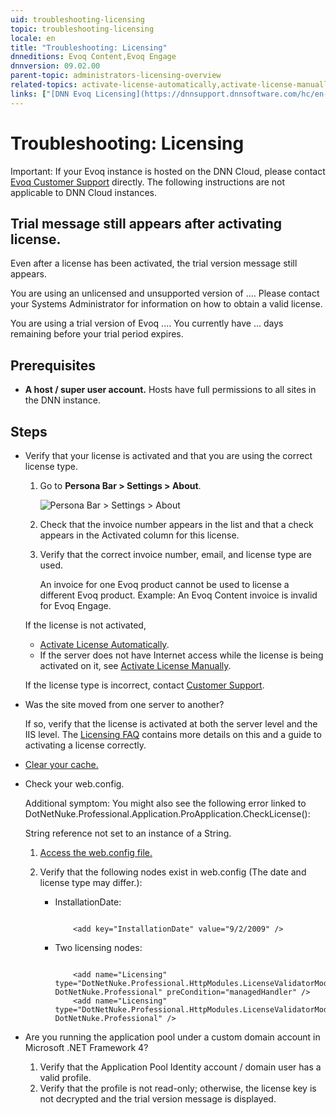 ```yaml
---
uid: troubleshooting-licensing
topic: troubleshooting-licensing
locale: en
title: "Troubleshooting: Licensing"
dnneditions: Evoq Content,Evoq Engage
dnnversion: 09.02.00
parent-topic: administrators-licensing-overview
related-topics: activate-license-automatically,activate-license-manually,faq-licensing
links: ["[DNN Evoq Licensing](https://dnnsupport.dnnsoftware.com/hc/en-us/articles/360004881714-DNN-Evoq-Licensing)"]
---
```


# Troubleshooting: Licensing

Important: If your Evoq instance is hosted on the DNN Cloud, please contact [Evoq Customer Support](https://www.dnnsoftware.com/services/customer-support) directly. The following instructions are not applicable to DNN Cloud instances.

## Trial message still appears after activating license.

Even after a license has been activated, the trial version message still appears.

You are using an unlicensed and unsupported version of .... Please contact your Systems Administrator for information on how to obtain a valid license.

You are using a trial version of Evoq .... You currently have ... days remaining before your trial period expires.

## Prerequisites

*   **A host / super user account.** Hosts have full permissions to all sites in the DNN instance.

## Steps

*   Verify that your license is activated and that you are using the correct license type.

    1.  Go to **Persona Bar \> Settings \> About**.

        ![Persona Bar > Settings > About](/images/scr-pbar-host-Settings-E91.png)

    2.  Check that the invoice number appears in the list and that a check appears in the Activated column for this license.
    3.  Verify that the correct invoice number, email, and license type are used.

        An invoice for one Evoq product cannot be used to license a different Evoq product. Example: An Evoq Content invoice is invalid for Evoq Engage.


    If the license is not activated,

    *   [Activate License Automatically](xref:activate-license-automatically).
    *   If the server does not have Internet access while the license is being activated on it, see [Activate License Manually](xref:activate-license-manually).

    If the license type is incorrect, contact [Customer Support](https://www.dnnsoftware.com/services/customer-support).

*   Was the site moved from one server to another?

    If so, verify that the license is activated at both the server level and the IIS level. The [Licensing FAQ](xref:faq-licensing) contains more details on this and a guide to activating a license correctly.

*   [Clear your cache.](xref:clear-cache)
*   Check your web.config.

    Additional symptom: You might also see the following error linked to DotNetNuke.Professional.Application.ProApplication.CheckLicense():

    String reference not set to an instance of a String.

    1.  [Access the web.config file.](xref:access-web-config)
    2.  Verify that the following nodes exist in web.config (The date and license type may differ.):

        *   InstallationDate:

            ```

                <add key="InstallationDate" value="9/2/2009" />

            ```

        *   Two licensing nodes:

            ```

                <add name="Licensing" type="DotNetNuke.Professional.HttpModules.LicenseValidatorModule, DotNetNuke.Professional" preCondition="managedHandler" />
                <add name="Licensing" type="DotNetNuke.Professional.HttpModules.LicenseValidatorModule, DotNetNuke.Professional" />

            ```


*   Are you running the application pool under a custom domain account in Microsoft .NET Framework 4?
    1.  Verify that the Application Pool Identity account / domain user has a valid profile.
    2.  Verify that the profile is not read-only; otherwise, the license key is not decrypted and the trial version message is displayed.
